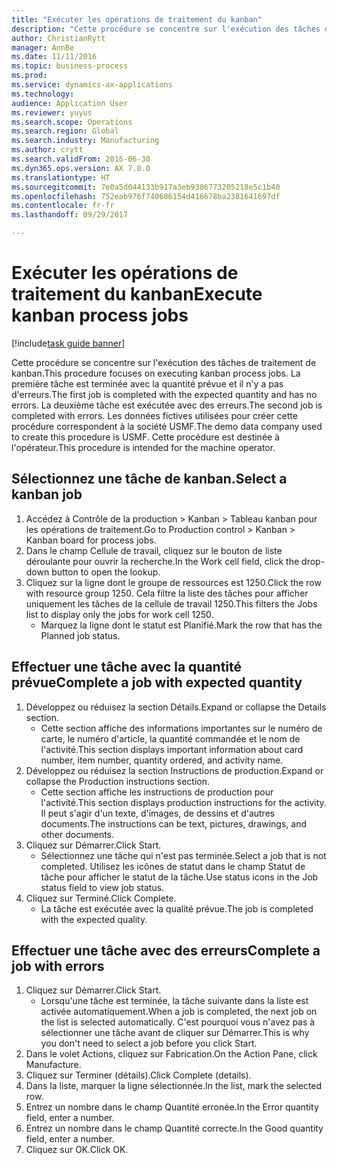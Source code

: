 ```yaml
--- 
title: "Exécuter les opérations de traitement du kanban"
description: "Cette procédure se concentre sur l'exécution des tâches de traitement de kanban."
author: ChristianRytt
manager: AnnBe
ms.date: 11/11/2016
ms.topic: business-process
ms.prod: 
ms.service: dynamics-ax-applications
ms.technology: 
audience: Application User
ms.reviewer: yuyus
ms.search.scope: Operations
ms.search.region: Global
ms.search.industry: Manufacturing
ms.author: crytt
ms.search.validFrom: 2016-06-30
ms.dyn365.ops.version: AX 7.0.0
ms.translationtype: HT
ms.sourcegitcommit: 7e0a5d044133b917a3eb9386773205218e5c1b40
ms.openlocfilehash: 752eab976f740606154d416678ba2381641697df
ms.contentlocale: fr-fr
ms.lasthandoff: 09/29/2017

---
```

# <a name="execute-kanban-process-jobs"></a><span data-ttu-id="b8fed-103">Exécuter les opérations de traitement du kanban</span><span class="sxs-lookup"><span data-stu-id="b8fed-103">Execute kanban process jobs</span></span>

[!include[task guide banner](../../includes/task-guide-banner.md)]

<span data-ttu-id="b8fed-104">Cette procédure se concentre sur l'exécution des tâches de traitement de kanban.</span><span class="sxs-lookup"><span data-stu-id="b8fed-104">This procedure focuses on executing kanban process jobs.</span></span> <span data-ttu-id="b8fed-105">La première tâche est terminée avec la quantité prévue et il n'y a pas d'erreurs.</span><span class="sxs-lookup"><span data-stu-id="b8fed-105">The first job is completed with the expected quantity and has no errors.</span></span> <span data-ttu-id="b8fed-106">La deuxième tâche est exécutée avec des erreurs.</span><span class="sxs-lookup"><span data-stu-id="b8fed-106">The second job is completed with errors.</span></span> <span data-ttu-id="b8fed-107">Les données fictives utilisées pour créer cette procédure correspondent à la société USMF.</span><span class="sxs-lookup"><span data-stu-id="b8fed-107">The demo data company used to create this procedure is USMF.</span></span> <span data-ttu-id="b8fed-108">Cette procédure est destinée à l'opérateur.</span><span class="sxs-lookup"><span data-stu-id="b8fed-108">This procedure is intended for the machine operator.</span></span>


## <a name="select-a-kanban-job"></a><span data-ttu-id="b8fed-109">Sélectionnez une tâche de kanban.</span><span class="sxs-lookup"><span data-stu-id="b8fed-109">Select a kanban job</span></span>
1. <span data-ttu-id="b8fed-110">Accédez à Contrôle de la production > Kanban > Tableau kanban pour les opérations de traitement.</span><span class="sxs-lookup"><span data-stu-id="b8fed-110">Go to Production control > Kanban > Kanban board for process jobs.</span></span>
2. <span data-ttu-id="b8fed-111">Dans le champ Cellule de travail, cliquez sur le bouton de liste déroulante pour ouvrir la recherche.</span><span class="sxs-lookup"><span data-stu-id="b8fed-111">In the Work cell field, click the drop-down button to open the lookup.</span></span>
3. <span data-ttu-id="b8fed-112">Cliquez sur la ligne dont le groupe de ressources est 1250.</span><span class="sxs-lookup"><span data-stu-id="b8fed-112">Click the row with resource group 1250.</span></span> <span data-ttu-id="b8fed-113">Cela filtre la liste des tâches pour afficher uniquement les tâches de la cellule de travail 1250.</span><span class="sxs-lookup"><span data-stu-id="b8fed-113">This filters the Jobs list to display only the jobs for work cell 1250.</span></span>
    * <span data-ttu-id="b8fed-114">Marquez la ligne dont le statut est Planifié.</span><span class="sxs-lookup"><span data-stu-id="b8fed-114">Mark the row that has the Planned job status.</span></span>  

## <a name="complete-a-job-with-expected-quantity"></a><span data-ttu-id="b8fed-115">Effectuer une tâche avec la quantité prévue</span><span class="sxs-lookup"><span data-stu-id="b8fed-115">Complete a job with expected quantity</span></span>
1. <span data-ttu-id="b8fed-116">Développez ou réduisez la section Détails.</span><span class="sxs-lookup"><span data-stu-id="b8fed-116">Expand or collapse the Details section.</span></span>
    * <span data-ttu-id="b8fed-117">Cette section affiche des informations importantes sur le numéro de carte, le numéro d'article, la quantité commandée et le nom de l'activité.</span><span class="sxs-lookup"><span data-stu-id="b8fed-117">This section displays important information about card number, item number, quantity ordered, and activity name.</span></span>  
2. <span data-ttu-id="b8fed-118">Développez ou réduisez la section Instructions de production.</span><span class="sxs-lookup"><span data-stu-id="b8fed-118">Expand or collapse the Production instructions section.</span></span>
    * <span data-ttu-id="b8fed-119">Cette section affiche les instructions de production pour l'activité.</span><span class="sxs-lookup"><span data-stu-id="b8fed-119">This section displays production instructions for the activity.</span></span> <span data-ttu-id="b8fed-120">Il peut s'agir d'un texte, d'images, de dessins et d'autres documents.</span><span class="sxs-lookup"><span data-stu-id="b8fed-120">The instructions can be text, pictures, drawings, and other documents.</span></span>  
3. <span data-ttu-id="b8fed-121">Cliquez sur Démarrer.</span><span class="sxs-lookup"><span data-stu-id="b8fed-121">Click Start.</span></span>
    * <span data-ttu-id="b8fed-122">Sélectionnez une tâche qui n'est pas terminée.</span><span class="sxs-lookup"><span data-stu-id="b8fed-122">Select a job that is not completed.</span></span> <span data-ttu-id="b8fed-123">Utilisez les icônes de statut dans le champ Statut de tâche pour afficher le statut de la tâche.</span><span class="sxs-lookup"><span data-stu-id="b8fed-123">Use status icons in the Job status field to view job status.</span></span>      
4. <span data-ttu-id="b8fed-124">Cliquez sur Terminé.</span><span class="sxs-lookup"><span data-stu-id="b8fed-124">Click Complete.</span></span>
    * <span data-ttu-id="b8fed-125">La tâche est exécutée avec la qualité prévue.</span><span class="sxs-lookup"><span data-stu-id="b8fed-125">The job is completed with the expected quality.</span></span>  

## <a name="complete-a-job-with-errors"></a><span data-ttu-id="b8fed-126">Effectuer une tâche avec des erreurs</span><span class="sxs-lookup"><span data-stu-id="b8fed-126">Complete a job with errors</span></span>
1. <span data-ttu-id="b8fed-127">Cliquez sur Démarrer.</span><span class="sxs-lookup"><span data-stu-id="b8fed-127">Click Start.</span></span>
    * <span data-ttu-id="b8fed-128">Lorsqu'une tâche est terminée, la tâche suivante dans la liste est activée automatiquement.</span><span class="sxs-lookup"><span data-stu-id="b8fed-128">When a job is completed, the next job on the list is selected automatically.</span></span> <span data-ttu-id="b8fed-129">C'est pourquoi vous n'avez pas à sélectionner une tâche avant de cliquer sur Démarrer.</span><span class="sxs-lookup"><span data-stu-id="b8fed-129">This is why you don't need to select a job before you click Start.</span></span>  
2. <span data-ttu-id="b8fed-130">Dans le volet Actions, cliquez sur Fabrication.</span><span class="sxs-lookup"><span data-stu-id="b8fed-130">On the Action Pane, click Manufacture.</span></span>
3. <span data-ttu-id="b8fed-131">Cliquez sur Terminer (détails).</span><span class="sxs-lookup"><span data-stu-id="b8fed-131">Click Complete (details).</span></span>
4. <span data-ttu-id="b8fed-132">Dans la liste, marquer la ligne sélectionnée.</span><span class="sxs-lookup"><span data-stu-id="b8fed-132">In the list, mark the selected row.</span></span>
5. <span data-ttu-id="b8fed-133">Entrez un nombre dans le champ Quantité erronée.</span><span class="sxs-lookup"><span data-stu-id="b8fed-133">In the Error quantity field, enter a number.</span></span>
6. <span data-ttu-id="b8fed-134">Entrez un nombre dans le champ Quantité correcte.</span><span class="sxs-lookup"><span data-stu-id="b8fed-134">In the Good quantity field, enter a number.</span></span>
7. <span data-ttu-id="b8fed-135">Cliquez sur OK.</span><span class="sxs-lookup"><span data-stu-id="b8fed-135">Click OK.</span></span>


